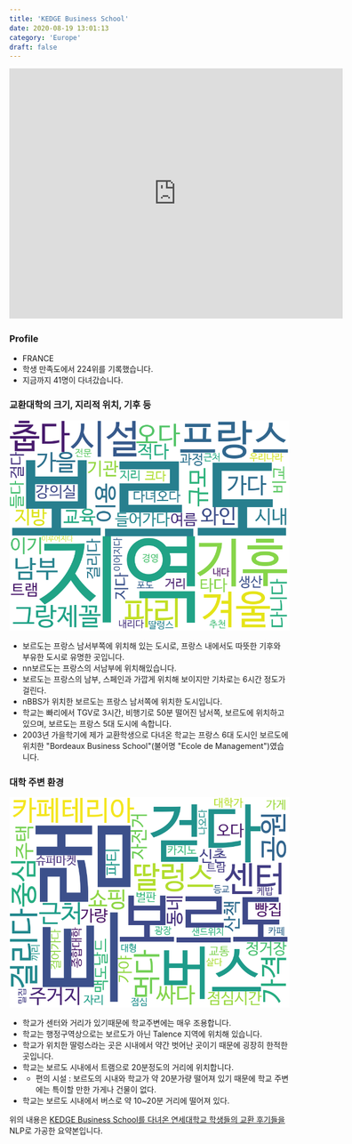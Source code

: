 ```yaml
---
title: 'KEDGE Business School'
date: 2020-08-19 13:01:13
category: 'Europe'
draft: false
---
```


<iframe
width="600"
height="450"
frameborder="0" style="border:0"
src="https://www.google.com/maps/embed/v1/place?key=AIzaSyC9e1AME-pVmWC4hBpFdu5S4dKzyepa3HQ&q=KEDGE+Business+School&center=44.7964981,-0.6020615&zoom=14" allowfullscreen>
</iframe>

### Profile

* FRANCE
* 학생 만족도에서 224위를 기록했습니다.
* 지금까지 41명이 다녀갔습니다. 

### 교환대학의 크기, 지리적 위치, 기후 등

![gen_info-WordCloud](../univ_wordclouds_okt/gen_info/FR000002_gen_info_okt.png)

* 보르도는 프랑스 남서부쪽에 위치해 있는 도시로, 프랑스 내에서도 따뜻한 기후와 부유한 도시로 유명한 곳입니다.
* nn보르도는 프랑스의 서남부에 위치해있습니다.
* 보르도는 프랑스의 남부, 스페인과 가깝게 위치해 보이지만 기차로는 6시간 정도가 걸린다.
* nBBS가 위치한 보르도는 프랑스 남서쪽에 위치한 도시입니다.
* 학교는 빠리에서 TGV로 3시간, 비행기로 50분 떨어진 남서쪽, 보르도에 위치하고 있으며, 보르도는 프랑스 5대 도시에 속합니다.
* 2003년 가을학기에 제가 교환학생으로 다녀온 학교는 프랑스 6대 도시인 보르도에 위치한 "Bordeaux Business School"(불어명 "Ecole de Management")였습니다.


### 대학 주변 환경

![env_info-WordCloud](../univ_wordclouds_okt/env_info/FR000002_env_info_okt.png)

* 학교가 센터와 거리가 있기때문에 학교주변에는 매우 조용합니다.
* 학교는 행정구역상으로는 보르도가 아닌 Talence 지역에 위치해 있습니다.
* 학교가 위치한 딸렁스라는 곳은 시내에서 약간 벗어난 곳이기 때문에 굉장히 한적한 곳입니다.
* 학교는 보르도 시내에서 트램으로 20분정도의 거리에 위치합니다.
* - 편의 시설 : 보르도의 시내와 학교가 약 20분가량 떨어져 있기 때문에 학교 주변에는 특이할 만한 가게나 건물이 없다.
* 학교는 보르도 시내에서 버스로 약 10~20분 거리에 떨어져 있다.


위의 내용은 [KEDGE Business School를 다녀온 연세대학교 학생들의 교환 후기들을](http://oia.yonsei.ac.kr/partner/expReport.asp?ucode=FR000002&bgbn=A) NLP로 가공한 요약본입니다. 
